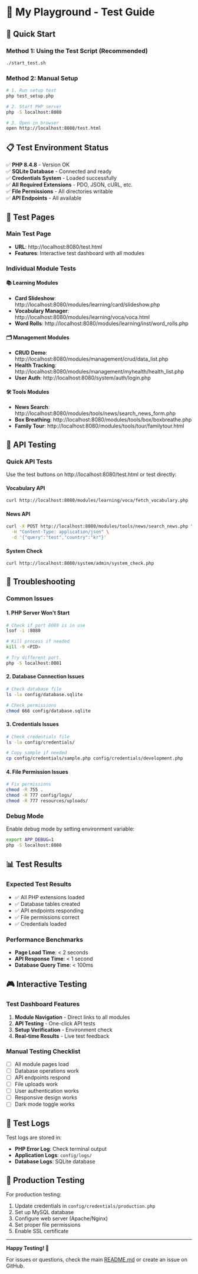 # 🧪 My Playground - Test Guide

## 🚀 Quick Start

### Method 1: Using the Test Script (Recommended)
```bash
./start_test.sh
```

### Method 2: Manual Setup
```bash
# 1. Run setup test
php test_setup.php

# 2. Start PHP server
php -S localhost:8080

# 3. Open in browser
open http://localhost:8080/test.html
```

## 📋 Test Environment Status

✅ **PHP 8.4.8** - Version OK  
✅ **SQLite Database** - Connected and ready  
✅ **Credentials System** - Loaded successfully  
✅ **All Required Extensions** - PDO, JSON, cURL, etc.  
✅ **File Permissions** - All directories writable  
✅ **API Endpoints** - All available  

## 🎯 Test Pages

### Main Test Page
- **URL**: http://localhost:8080/test.html
- **Features**: Interactive test dashboard with all modules

### Individual Module Tests

#### 📚 Learning Modules
- **Card Slideshow**: http://localhost:8080/modules/learning/card/slideshow.php
- **Vocabulary Manager**: http://localhost:8080/modules/learning/voca/voca.html
- **Word Rolls**: http://localhost:8080/modules/learning/inst/word_rolls.php

#### 🗂️ Management Modules
- **CRUD Demo**: http://localhost:8080/modules/management/crud/data_list.php
- **Health Tracking**: http://localhost:8080/modules/management/myhealth/health_list.php
- **User Auth**: http://localhost:8080/system/auth/login.php

#### 🛠️ Tools Modules
- **News Search**: http://localhost:8080/modules/tools/news/search_news_form.php
- **Box Breathing**: http://localhost:8080/modules/tools/box/boxbreathe.php
- **Family Tour**: http://localhost:8080/modules/tools/tour/familytour.html

## 🧪 API Testing

### Quick API Tests
Use the test buttons on http://localhost:8080/test.html or test directly:

#### Vocabulary API
```bash
curl http://localhost:8080/modules/learning/voca/fetch_vocabulary.php
```

#### News API
```bash
curl -X POST http://localhost:8080/modules/tools/news/search_news.php \
  -H "Content-Type: application/json" \
  -d '{"query":"test","country":"kr"}'
```

#### System Check
```bash
curl http://localhost:8080/system/admin/system_check.php
```

## 🔧 Troubleshooting

### Common Issues

#### 1. PHP Server Won't Start
```bash
# Check if port 8080 is in use
lsof -i :8080

# Kill process if needed
kill -9 <PID>

# Try different port
php -S localhost:8081
```

#### 2. Database Connection Issues
```bash
# Check database file
ls -la config/database.sqlite

# Check permissions
chmod 666 config/database.sqlite
```

#### 3. Credentials Issues
```bash
# Check credentials file
ls -la config/credentials/

# Copy sample if needed
cp config/credentials/sample.php config/credentials/development.php
```

#### 4. File Permission Issues
```bash
# Fix permissions
chmod -R 755 .
chmod -R 777 config/logs/
chmod -R 777 resources/uploads/
```

### Debug Mode

Enable debug mode by setting environment variable:
```bash
export APP_DEBUG=1
php -S localhost:8080
```

## 📊 Test Results

### Expected Test Results
- ✅ All PHP extensions loaded
- ✅ Database tables created
- ✅ API endpoints responding
- ✅ File permissions correct
- ✅ Credentials loaded

### Performance Benchmarks
- **Page Load Time**: < 2 seconds
- **API Response Time**: < 1 second
- **Database Query Time**: < 100ms

## 🎮 Interactive Testing

### Test Dashboard Features
1. **Module Navigation** - Direct links to all modules
2. **API Testing** - One-click API tests
3. **Setup Verification** - Environment check
4. **Real-time Results** - Live test feedback

### Manual Testing Checklist
- [ ] All module pages load
- [ ] Database operations work
- [ ] API endpoints respond
- [ ] File uploads work
- [ ] User authentication works
- [ ] Responsive design works
- [ ] Dark mode toggle works

## 📝 Test Logs

Test logs are stored in:
- **PHP Error Log**: Check terminal output
- **Application Logs**: `config/logs/`
- **Database Logs**: SQLite database

## 🚀 Production Testing

For production testing:
1. Update credentials in `config/credentials/production.php`
2. Set up MySQL database
3. Configure web server (Apache/Nginx)
4. Set proper file permissions
5. Enable SSL certificate

---

**Happy Testing! 🎯**

For issues or questions, check the main [README.md](README.md) or create an issue on GitHub. 